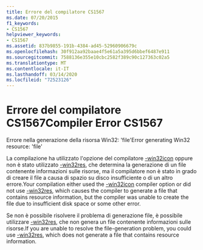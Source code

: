 ```yaml
---
title: Errore del compilatore CS1567
ms.date: 07/20/2015
f1_keywords:
- CS1567
helpviewer_keywords:
- CS1567
ms.assetid: 837b9855-191b-4384-ad45-52960906679c
ms.openlocfilehash: 30f912aa92baae4f5e61a5a395d6bbef6487e911
ms.sourcegitcommit: 7588136e355e10cbc2582f389c90c127363c02a5
ms.translationtype: MT
ms.contentlocale: it-IT
ms.lasthandoff: 03/14/2020
ms.locfileid: "72523126"
---
```

# <a name="compiler-error-cs1567"></a><span data-ttu-id="41047-102">Errore del compilatore CS1567</span><span class="sxs-lookup"><span data-stu-id="41047-102">Compiler Error CS1567</span></span>
<span data-ttu-id="41047-103">Errore nella generazione della risorsa Win32: 'file'</span><span class="sxs-lookup"><span data-stu-id="41047-103">Error generating Win32 resource: 'file'</span></span>  
  
 <span data-ttu-id="41047-104">La compilazione ha utilizzato l'opzione del compilatore [-win32icon](../compiler-options/win32icon-compiler-option.md) oppure non è stato utilizzato [-win32res](../compiler-options/win32res-compiler-option.md), che determina la generazione di un file contenente informazioni sulle risorse, ma il compilatore non è stato in grado di creare il file a causa di spazio su disco insufficiente o di un altro errore.</span><span class="sxs-lookup"><span data-stu-id="41047-104">Your compilation either used the [-win32icon](../compiler-options/win32icon-compiler-option.md) compiler option or did not use [-win32res](../compiler-options/win32res-compiler-option.md), which causes the compiler to generate a file that contains resource information, but the compiler was unable to create the file due to insufficient disk space or some other error.</span></span>  
  
 <span data-ttu-id="41047-105">Se non è possibile risolvere il problema di generazione file, è possibile utilizzare [-win32res](../compiler-options/win32res-compiler-option.md), che non genera un file contenente informazioni sulle risorse.</span><span class="sxs-lookup"><span data-stu-id="41047-105">If you are unable to resolve the file-generation problem, you could use [-win32res](../compiler-options/win32res-compiler-option.md), which does not generate a file that contains resource information.</span></span>
